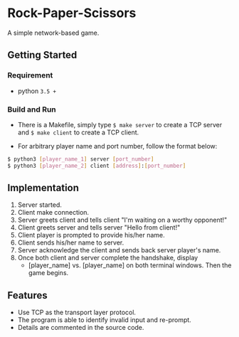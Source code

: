 # Rock-Paper-Scissors
A simple network-based game.


## Getting Started

### Requirement
* python `3.5 +`


### Build and Run
* There is a Makefile, simply type `$ make server` to create a TCP server and `$ make client` to create a TCP client.

* For arbitrary player name and port number, follow the format below:
```bash
$ python3 [player_name_1] server [port_number]
$ python3 [player_name_2] client [address]:[port_number]
```

## Implementation
1. Server started.
2. Client make connection.
3. Server greets client and tells client "I'm waiting on a worthy opponent!"
4. Client greets server and tells server "Hello from client!"
5. Client player is prompted to provide his/her name.
6. Client sends his/her name to server.
7. Server acknowledge the client and sends back server player's name.
8. Once both client and server complete the handshake, display
	- [player_name] vs. [player_name]
   on both terminal windows. Then the game begins.

## Features
* Use TCP as the transport layer protocol.
* The program is able to identify invalid input and re-prompt.
* Details are commented in the source code.
